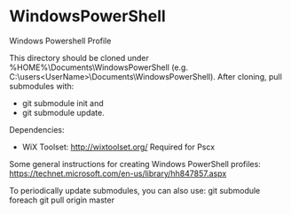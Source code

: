 # WindowsPowerShell
Windows Powershell Profile

This directory should be cloned under %HOME%\Documents\WindowsPowerShell
(e.g. C:\users\<UserName>\Documents\WindowsPowerShell).
After cloning, pull submodules with:
- git submodule init and
- git submodule update.

Dependencies:
- WiX Toolset: http://wixtoolset.org/
Required for Pscx

Some general instructions for creating Windows PowerShell profiles:
https://technet.microsoft.com/en-us/library/hh847857.aspx

To periodically update submodules, you can also use:
git submodule foreach git pull origin master
